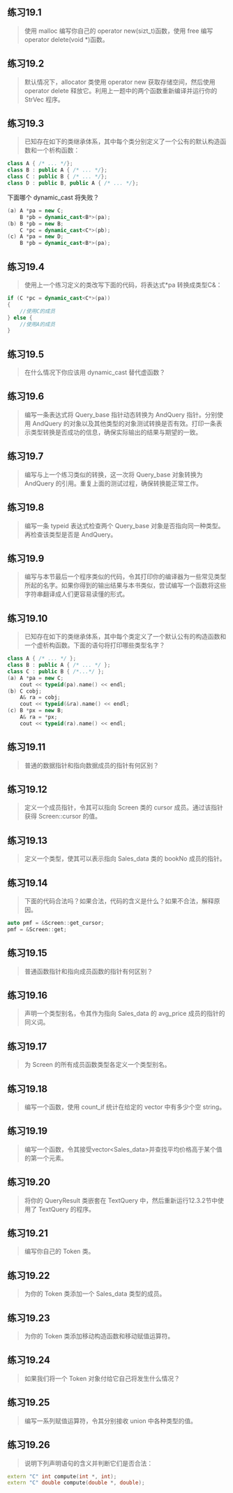 ## 练习19.1

> 使用 malloc 编写你自己的 operator new(sizt_t)函数，使用 free 编写operator delete(void *)函数。

## 练习19.2

> 默认情况下，allocator 类使用 operator new 获取存储空间，然后使用 operator delete 释放它。利用上一题中的两个函数重新编译并运行你的 StrVec 程序。

## 练习19.3

> 已知存在如下的类继承体系，其中每个类分别定义了一个公有的默认构造函数和一个析构函数：
```cpp
class A { /* ... */};
class B : public A { /* ... */};
class C : public B { /* ... */};
class D : public B, public A { /* ... */};
```
下面哪个 dynamic_cast 将失败？
```cpp
(a) A *pa = new C;
	B *pb = dynamic_cast<B*>(pa);
(b) B *pb = new B;
	C *pc = dynamic_cast<C*>(pb);
(c) A *pa = new D;
	B *pb = dynamic_cast<B*>(pa);
```

## 练习19.4

> 使用上一个练习定义的类改写下面的代码，将表达式*pa 转换成类型C&：
```cpp
if (C *pc = dynamic_cast<C*>(pa))
{
	//使用C的成员
} else {
	//使用A的成员
}
```

## 练习19.5

> 在什么情况下你应该用 dynamic_cast 替代虚函数？

## 练习19.6

> 编写一条表达式将 Query_base 指针动态转换为 AndQuery 指针。分别使用 AndQuery 的对象以及其他类型的对象测试转换是否有效。打印一条表示类型转换是否成功的信息，确保实际输出的结果与期望的一致。

## 练习19.7

> 编写与上一个练习类似的转换，这一次将 Query_base 对象转换为 AndQuery 的引用。重复上面的测试过程，确保转换能正常工作。

## 练习19.8

> 编写一条 typeid 表达式检查两个 Query_base 对象是否指向同一种类型。再检查该类型是否是 AndQuery。

## 练习19.9

> 编写与本节最后一个程序类似的代码，令其打印你的编译器为一些常见类型所起的名字。如果你得到的输出结果与本书类似，尝试编写一个函数将这些字符串翻译成人们更容易读懂的形式。

## 练习19.10

> 已知存在如下的类继承体系，其中每个类定义了一个默认公有的构造函数和一个虚析构函数。下面的语句将打印哪些类型名字？
```cpp
class A { /* ... */ };
class B : public A { /* ... */ };
class C : public B { /*...*/ };
(a) A *pa = new C;
	cout << typeid(pa).name() << endl;
(b) C cobj;
	A& ra = cobj;
	cout << typeid(&ra).name() << endl;
(c) B *px = new B;
	A& ra = *px;
	cout << typeid(ra).name() << endl;
```

## 练习19.11

> 普通的数据指针和指向数据成员的指针有何区别？

## 练习19.12

> 定义一个成员指针，令其可以指向 Screen 类的 cursor 成员。通过该指针获得 Screen::cursor 的值。

## 练习19.13

> 定义一个类型，使其可以表示指向 Sales_data 类的 bookNo 成员的指针。

## 练习19.14

> 下面的代码合法吗？如果合法，代码的含义是什么？如果不合法，解释原因。
```cpp
auto pmf = &Screen::get_cursor;
pmf = &Screen::get;
```

## 练习19.15

> 普通函数指针和指向成员函数的指针有何区别？

## 练习19.16

> 声明一个类型别名，令其作为指向 Sales_data 的 avg_price 成员的指针的同义词。

## 练习19.17

> 为 Screen 的所有成员函数类型各定义一个类型别名。

## 练习19.18

> 编写一个函数，使用 count_if 统计在给定的 vector 中有多少个空 string。

## 练习19.19

> 编写一个函数，令其接受vector<Sales_data>并查找平均价格高于某个值的第一个元素。

## 练习19.20

> 将你的 QueryResult 类嵌套在 TextQuery 中，然后重新运行12.3.2节中使用了 TextQuery 的程序。

## 练习19.21

> 编写你自己的 Token 类。

## 练习19.22

> 为你的 Token 类添加一个 Sales_data 类型的成员。

## 练习19.23

> 为你的 Token 类添加移动构造函数和移动赋值运算符。

## 练习19.24

> 如果我们将一个 Token 对象付给它自己将发生什么情况？

## 练习19.25

> 编写一系列赋值运算符，令其分别接收 union 中各种类型的值。

## 练习19.26

> 说明下列声明语句的含义并判断它们是否合法：
```cpp
extern "C" int compute(int *, int);
extern "C" double compute(double *, double);
```
